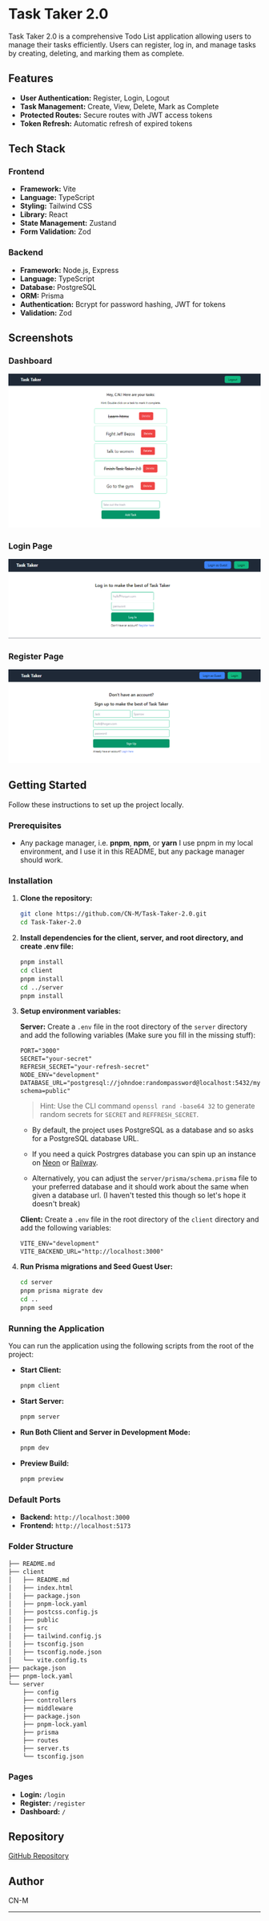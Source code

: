 # Task Taker 2.0

Task Taker 2.0 is a comprehensive Todo List application allowing users to manage their tasks efficiently. Users can register, log in, and manage tasks by creating, deleting, and marking them as complete.

## Features

- **User Authentication:** Register, Login, Logout
- **Task Management:** Create, View, Delete, Mark as Complete
- **Protected Routes:** Secure routes with JWT access tokens
- **Token Refresh:** Automatic refresh of expired tokens

## Tech Stack

### Frontend

- **Framework:** Vite
- **Language:** TypeScript
- **Styling:** Tailwind CSS
- **Library:** React
- **State Management:** Zustand
- **Form Validation:** Zod

### Backend

- **Framework:** Node.js, Express
- **Language:** TypeScript
- **Database:** PostgreSQL
- **ORM:** Prisma
- **Authentication:** Bcrypt for password hashing, JWT for tokens
- **Validation:** Zod

## Screenshots

### Dashboard
![Dashboard](https://github.com/CN-M/task-taker-2.0/blob/main/screenshots/dashboard.bmp)

### Login Page
![Login Page](https://github.com/CN-M/task-taker-2.0/blob/main/screenshots/login.bmp)

### Register Page
![Register Page](https://github.com/CN-M/task-taker-2.0/blob/main/screenshots/register.bmp)

## Getting Started

Follow these instructions to set up the project locally.

### Prerequisites

- Any package manager, i.e. **pnpm**, **npm**, or **yarn**
I use pnpm in my local environment, and I use it in this README, but any package manager should work.

### Installation

1. **Clone the repository:**
   ```bash
   git clone https://github.com/CN-M/Task-Taker-2.0.git
   cd Task-Taker-2.0
   ```

2. **Install dependencies for the client, server, and root directory, and create .env file:**
   ```bash
   pnpm install
   cd client
   pnpm install
   cd ../server
   pnpm install
   ```

3. **Setup environment variables:**

   **Server:**
   Create a `.env` file in the root directory of the `server` directory and add the following variables (Make sure you fill in the missing stuff):
   ```env
   PORT="3000"
   SECRET="your-secret"
   REFRESH_SECRET="your-refresh-secret"
   NODE_ENV="development"
   DATABASE_URL="postgresql://johndoe:randompassword@localhost:5432/mydb?schema=public"
   ```
   > Hint: Use the CLI command `openssl rand -base64 32` to generate random secrets for `SECRET` and `REFFRESH_SECRET`.

   - By default, the project uses PostgreSQL as a database and so asks for a PostgreSQL database URL.
   - If you need a quick Postrgres database you can spin up an instance on [Neon](https://neon.tech) or [Railway](https://railway.app/).

   - Alternatively, you can adjust the `server/prisma/schema.prisma` file to your preferred database and it should work about the same when given a database url. (I haven't tested this though so let's hope it doesn't break)

   **Client:**
   Create a `.env` file in the root directory of the `client` directory and add the following variables:
   ```env
   VITE_ENV="development"
   VITE_BACKEND_URL="http://localhost:3000"
   ```

4. **Run Prisma migrations and Seed Guest User:**
   ```bash
   cd server
   pnpm prisma migrate dev
   cd ..
   pnpm seed
   ```

### Running the Application

You can run the application using the following scripts from the root of the project:


- **Start Client:**
  ```bash
  pnpm client
  ```

- **Start Server:**
  ```bash
  pnpm server
  ```

- **Run Both Client and Server in Development Mode:**
  ```bash
  pnpm dev
  ```

- **Preview Build:**
  ```bash
  pnpm preview
  ```

### Default Ports

- **Backend:** `http://localhost:3000`
- **Frontend:** `http://localhost:5173`

### Folder Structure

```
├── README.md
├── client
│   ├── README.md
│   ├── index.html
│   ├── package.json
│   ├── pnpm-lock.yaml
│   ├── postcss.config.js
│   ├── public
│   ├── src
│   ├── tailwind.config.js
│   ├── tsconfig.json
│   ├── tsconfig.node.json
│   └── vite.config.ts
├── package.json
├── pnpm-lock.yaml
└── server
    ├── config
    ├── controllers
    ├── middleware
    ├── package.json
    ├── pnpm-lock.yaml
    ├── prisma
    ├── routes
    ├── server.ts
    └── tsconfig.json
```

### Pages

- **Login:** `/login`
- **Register:** `/register`
- **Dashboard:** `/`

## Repository

[GitHub Repository](https://github.com/CN-M/Task-Taker-2.0.git)

## Author

CN-M

---